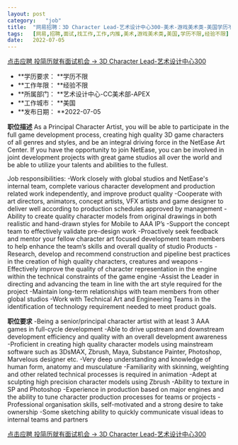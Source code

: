```yaml
---
layout:	post
category:	"job"
title:	"网易招聘：3D Character Lead-艺术设计中心300-美术-游戏美术类-美国学历不限经验不限"
tags:	[网易,招聘,面试,找工作,工作,内推,美术,游戏美术类,美国,学历不限,经验不限]
date:	2022-07-05
---
```


[点击应聘 投简历就有面试机会 -> 3D Character Lead-艺术设计中心300](http://mobile.bole.netease.com/bole/boleDetail?id=41187&employeeId=346f03c3cda5f04c&key=all)



- **学历要求： **学历不限
- **工作年限： **经验不限
- **所属部门： **艺术设计中心-CC美术部-APEX
- **工作城市： **美国
- **发布日期： **2022-07-05



**职位描述**
As a Principal Character Artist, you will be able to participate in the full game development process, creating high quality 3D game characters of all genres and styles, and be an integral driving force in the NetEase Art Center. If you have the opportunity to join NetEase, you can be involved in joint development projects with great game studios all over the world and be able to utilize your talents and abilities to the fullest.

Job responsibilities:
-Work closely with global studios and NetEase's internal team, complete various character development and production related work independently, and improve product quality
-Cooperate with art directors, animators, concept artists, VFX artists and game designer to deliver well according to production schedules approved by management
-Ability to create quality character models from original drawings in both realistic and hand-drawn styles for Mobile to AAA IP’s
-Support the concept team to effectively validate pre-design work
-Proactively seek feedback and mentor your fellow character art focused development team members to help enhance the team’s skills and overall quality of studio Products 
-Research, develop and recommend construction and pipeline best practices in the creation of high quality characters, creatures and weapons
-Effectively improve the quality of character representation in the engine within the technical constraints of the game engine
-Assist the Leader in directing and advancing the team in line with the art style required for the project
-Maintain long-term relationships with team members from other global studios
-Work with Technical Art and Engineering Teams in the identification of technology requirement needed to meet product goals. 



**职位要求**
-Being a senior/principal character artist with at least 3 AAA games in full-cycle development
-Able to drive upstream and downstream development efficiency and quality with an overall development awareness
-Proficient in creating high quality character models using mainstream software such as 3DsMAX, Zbrush, Maya, Substance Painter, Photoshop, Marvelous designer etc.
-Very deep understanding and knowledge of human form, anatomy and musculature
-Familiarity with skinning, weighting and other related technical processes is required in animation
-Adept at sculpting high precision character models using Zbrush
-Ability to texture in SP and Photoshop
-Experience in production based on major engines and the ability to tune character production processes for teams or projects
-Professional organisation skills, self-motivated and a strong desire to take ownership
-Some sketching ability to quickly communicate visual ideas to internal teams and partners



[点击应聘 投简历就有面试机会 -> 3D Character Lead-艺术设计中心300](http://mobile.bole.netease.com/bole/boleDetail?id=41187&employeeId=346f03c3cda5f04c&key=all)
